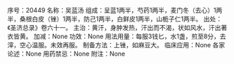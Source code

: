 序号：20449
名称：吴蓝汤
组成：呈蓝1两半，芍药1两半，麦门冬（去心）1两半，桑根白皮（锉）1两半，防己1两半，白鲜皮1两半，山栀子仁1两半。
出处：《圣济总录》卷六十一。
主治：黄汗，身肿发热，汗出而不渴，状如风水，汗出著衣皆黄。
加减：None
功效：None
用法用量：每服3钱匕，水1盏，煎至8分，去滓，空心温服。未效再服。
制备方法：上锉，如麻豆大。
临床应用：None
各家论述：None
用药禁忌：None
附注：None
